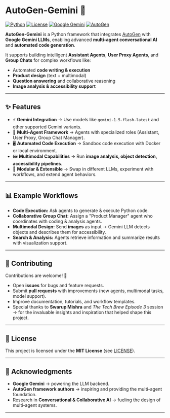 # AutoGen-Gemini 🚀

[![Python](https://img.shields.io/badge/python-3.9%2B-blue.svg)](https://www.python.org/)
[![License](https://img.shields.io/badge/License-MIT-green.svg)](LICENSE)
[![Google Gemini](https://img.shields.io/badge/Powered%20by-Google%20Gemini-%234285F4?logo=google)](https://deepmind.google/technologies/gemini/)
[![AutoGen](https://img.shields.io/badge/Framework-AutoGen-orange)](https://microsoft.github.io/autogen/)

**AutoGen-Gemini** is a Python framework that integrates [AutoGen](https://microsoft.github.io/autogen/) with **Google Gemini LLMs**, enabling advanced **multi-agent conversational AI** and **automated code generation**.  

It supports building intelligent **Assistant Agents**, **User Proxy Agents**, and **Group Chats** for complex workflows like:
- Automated **code writing & execution**
- **Product design** (text + multimodal)
- **Question answering** and collaborative reasoning
- **Image analysis & accessibility support**

---

## ✨ Features

- ⚡ **Gemini Integration** → Use models like `gemini-1.5-flash-latest` and other supported Gemini variants.  
- 🤖 **Multi-Agent Framework** → Agents with specialized roles (Assistant, User Proxy, Group Chat Manager).  
- 🖥️ **Automated Code Execution** → Sandbox code execution with Docker or local environment.  
- 🖼️ **Multimodal Capabilities** → Run **image analysis, object detection, accessibility pipelines**.  
- 🔌 **Modular & Extensible** → Swap in different LLMs, experiment with workflows, and extend agent behaviors. 


---

## 📊 Example Workflows

- **Code Execution:** Ask agents to generate & execute Python code.
- **Collaborative Group Chat:** Assign a "Product Manager" agent who coordinates with coding & analysis agents.
- **Multimodal Design:** Send **images** as input → Gemini LLM detects objects and describes them for accessibility.
- **Search & Analysis:** Agents retrieve information and summarize results with visualization support.

---

## 🤝 Contributing

Contributions are welcome! 🎉  
- Open **issues** for bugs and feature requests.  
- Submit **pull requests** with improvements (new agents, multimodal tasks, model support).  
- Improve documentation, tutorials, and workflow templates.  
- Special thanks to **Swarup Mishra** and *The Tech Brew Episode 3* session → for the invaluable insights and inspiration that helped shape this project. 
---

## 📜 License

This project is licensed under the **MIT License** (see [LICENSE](LICENSE)).

---

## 🙌 Acknowledgments

- **Google Gemini** → powering the LLM backend.  
- **AutoGen framework authors** → inspiring and providing the multi-agent foundation.  
- Research in **Conversational & Collaborative AI** → fueling the design of multi-agent systems.  

---



